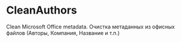 # CleanAuthors
Clean Microsoft Office metadata. Очистка метаданных из офисных файлов (Авторы, Компания, Название и т.п.)
